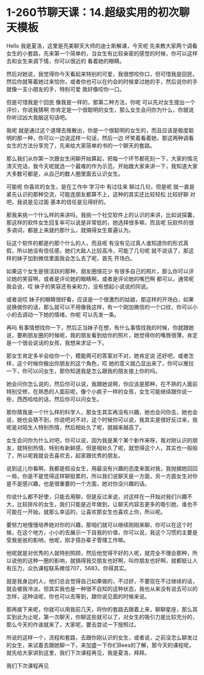 # 1-260节聊天课：14.超级实用的初次聊天模板

Hello 我是夏洛，这里是亮美聊天大师的迪士斯解课，今天呢 先来教大家两个调看女生的小套路，先来第一个简单的，当女生有比较亲密的感觉的时候，你可以这样去和女生来调下情，你可以很近的 看着她的眼睛。

然后对她说，我觉得你今天看起来特别的可爱，我很想咬你口，但可惜我是回民，然后你就等着她过来恰你，或者你也可以在约会的时候拿过她的手，然后说你的手就像一支小朋友的手，特别可爱 我好像咬你一口。

但是可惜我是个回民 像我是一样的，那第二种方法，你呢 可以先对女生提出一个评价，你说我猜啊 你肯定是一个很聪明的女生，那么女生会问你为什么，你就说 你听过凶大我脑这句话吧。

我呢 就是通过这个道理去推散出，你是一个很聪明的女生的，而且应该是极度聪明的那一种，你可以一边说这样一句话，然后一边 坏笑着看着她，那这两种调看女生的方法分享完了，先来给大家简单的书的一个聊天的套路。

那么我们从你第一次跟女生闲聊开始算起，把每一个环节都死刻一下，大家的情况清灭完话，我今天呢就选一个最难的作为示范，开始跟大家来讲一下，我知道大家大多数可都是，从自己的数人圈里面去认识女生。

可能呢 你喜欢的女生，是在工作中 学习中 有过往来 聊过几句，但是呢 就一直是紧先认识的那种交流，可能连朋友都算不上，这种的其实还比较轻松 比较好聊 对吧，我说是见过面 基本的信任是见得好的。

那我来挑一个什么样的来讲吗，我挑一个社交软件上的认识的来讲，比如说探囊，那这样的软件女生回复率可以说是非常低的，她选择很多嘛，而且呢 玩软件的很多调词，都是上来就约那什么，就搞得女生普遍认为。

玩这个软件的都是约那个什么的人，而且呢 有没有见过真人谁知道你的形式真假，所以她没有信任感，她们大敌人比较高冷，可能了几句呢 就不说话了，那这样的妹子加到微信里面我会怎么去了呢，首先 开场白。

如果这个女生是很活跃的那种，朋友圈很花少 有很多自己的照片，那么你可以评论她的笑容啊，或者是评论她的眼睛啊，或者是评论她的嘴巴啊 都可以，通常呢 我会说，哎 妹子的笑容还有亲和力，没有想起小说说的同说。

或者说哎 妹子的眼睛很好看，应该是一个很激烈的姑娘，那这样的开场白，如果说换做你的话，那么就可以不用像我这样，有一个刚加微信的一个口纹，你可以小小的去调动一下她的情绪，你呢 可以先发一条。

再吗 有事情想找你一下，然后正当妹子在想，有什么事情找我的时候，你就跟她说，要刷朋友圈的时候呢，我的朋友看到给你的照片，她觉得你的嘴唇很薄，肯定是一个很会说话的女孩，我想来求证一下。

那女生肯定多半会给你一个，模能两可的答案对不对，她肯定说 还好吧，或者怎样，这个时候你搬出你朋友的这个角色，哎 她的意义就凸显出来了，你可以推拉一下，你可以问女生，那你知道我是怎么跟我的朋友接上你的吗。

她会问你怎么说的，然后你可以说，我跟她说啊，你应该是那种，在不熟的人面前特别交修，在熟悉的人面前呢，像个小疯子一样的女孩，女生可能继续跟你说一些，西西哈哈的话，然后你可以问女生。

那你猜我是一个什么样的科学人，那女生其实再没有兴趣，她也会问你去，她也会说，她也会猜不到，你说吧对不对，这个时候你可以说，我其实是很好反过来，我呢是对陌生人特别热情，然后相处久了呢，就越来越高了。

女生会问你为什么对吧，你可以说，因为我是某个某个新作来呀，我对刚认识的朋友，就特别热情，特别有新鲜感，但是相处久了呢，就觉得这个人，其实也一般般了，所以呢我就会去喜欢去，起家跟优秀的朋友。

说到这儿你看啊，我都是假设女生，用最没有兴趣的态度来面对我，我抛据她回回一局，你是不是觉得这样聊挺累的，所以我们说聊天是一方面，另一方面女生对你是不是感兴趣，也是很重要的一个方面，她对你没兴趣的话。

你说什么都不好使，只能去用聊，但是反过来说，对这样在一开始对我们兴趣不大，比较排斥的女生，我们只能是近年做到，让聊天内容去更多的吸引她，谁也不可能在一开始，就那么幸运的，让喜欢那女生也喜欢上你，所以呢。

要努力地慢慢培养她对你的兴趣，那咱们就可以继续刚刚来聊，你可以在这个时候，在这个地方，小小的去展示一下自我的价值，你可以说，我这个习惯的主要是受我爸爸的影响，他呢，刚才搭办辈子管理工作嘛。

他呢就是对优秀的人就特别照顾，然后他觉得不好的人呢，就完全不理会那种，所以说他的这种一圈的影响，就搞得我交朋友也好啊，叫你朋友也好啊，就都挺让人有压力，众仇课程联系微信707，5683，你得其实。

就是我身边的人，他们总会觉得自己如果做的，不过好，不要现在不过继续的话，就会被我冷淡，但其实我也是一种很不自知的这种状态，我也从来没有说去可以的怎样，这种话呢，你也可以去等到，跟你说见面的时候来说。

那再接下来呢，你就可以用我前几天，将你的套路去跟着上来，聊聊星座，那么其实到此为止呢，第一次聊天，你聊这些就可以了，对女生的吸引力是比较充分的，那么今天的作诶就来了，大家呢，要去尝试一下按照过。

所说的这样一个，流程和套路，去跟你刚认识的女生，或者说，之前没怎么聊发过的女生，来试着去跟她聊一下，来加盛一下你们Bees的了解，那今天的课程呢，就先给大家讲到这里，我们下次课程再见，我是夏洛，拜拜。

我们下次课程再见